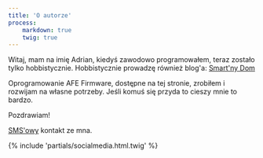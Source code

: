 ```yaml
---
title: 'O autorze'
process:
    markdown: true
    twig: true
---
```


Witaj, mam na imię Adrian, kiedyś zawodowo programowałem, teraz zostało tylko hobbistycznie. Hobbistycznie prowadzę również blog'a: [Smart'ny Dom](https://www.smartnydom.pl?target=_blank)

Oprogramowanie AFE Firmware, dostępne na tej stronie, zrobiłem i rozwijam na własne potrzeby. Jeśli komuś się przyda to cieszy mnie to bardzo.

Pozdrawiam!

[SMS'owy](http://adrian.czabanowski.com?target=_blank) kontakt ze mna.

{% include 'partials/socialmedia.html.twig' %}